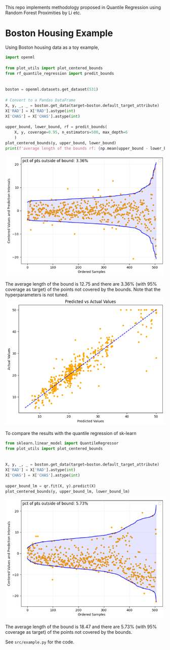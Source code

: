 This repo implements methodology proposed in Quantile Regression using Random Forest Proximities by Li etc.

# Boston Housing Example
Using Boston housing data as a toy example,
```python
import openml

from plot_utils import plot_centered_bounds
from rf_quantile_regression import predit_bounds


boston = openml.datasets.get_dataset(531)

# Convert to a Pandas DataFrame
X, y, _, _ = boston.get_data(target=boston.default_target_attribute)
X['RAD'] = X['RAD'].astype(int)
X['CHAS'] = X['CHAS'].astype(int)

upper_bound, lower_bound, rf = predit_bounds(
    X, y, coverage=0.95, n_estimators=500, max_depth=6
    )
plot_centered_bounds(y, upper_bound, lower_bound)
print(f'average length of the bounds rf: {np.mean(upper_bound - lower_bound)}')
```
![RF Bounds](plots/rf_bounds.png)

The average length of the bound is 12.75 and there are 3.36% (with 95% coverage as target) of the points not covered by the bounds. Note that the hyperparameters is not tuned.
![pred vs actual](plots/pred_vs_actual.png)

To compare the results with the quantile regression of sk-learn
```python
from sklearn.linear_model import QuantileRegressor
from plot_utils import plot_centered_bounds


X, y, _, _ = boston.get_data(target=boston.default_target_attribute)
X['RAD'] = X['RAD'].astype(int)
X['CHAS'] = X['CHAS'].astype(int)

upper_bound_lm = qr.fit(X, y).predict(X)
plot_centered_bounds(y, upper_bound_lm, lower_bound_lm)
```
![LM Bounds](plots/lm_bounds.png)

The average length of the bound is 18.47 and there are 5.73% (with 95% coverage as target) of the points not covered by the bounds.

See `src/example.py` for the code.